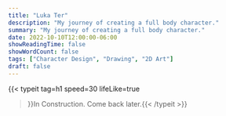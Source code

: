 ```yaml
---
title: "Luka Ter"
description: "My journey of creating a full body character."
summary: "My journey of creating a full body character."
date: 2022-10-10T12:00:00-06:00
showReadingTime: false
showWordCount: false
tags: ["Character Design", "Drawing", "2D Art"]
draft: false
---
```


{{< typeit
    tag=h1
    speed=30
    lifeLike=true
 >}}In Construction. Come back later.{{< /typeit >}}